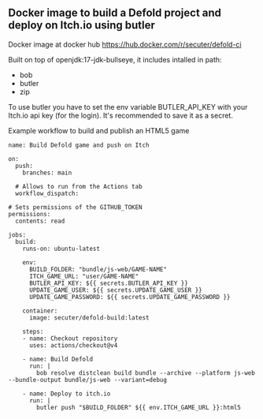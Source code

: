 ## Docker image to build a Defold project and deploy on Itch.io using butler

Docker image at docker hub
https://hub.docker.com/r/secuter/defold-ci

Built on top of openjdk:17-jdk-bullseye, it includes intalled in path:
- bob
- butler
- zip

To use butler you have to set the env variable BUTLER_API_KEY with your Itch.io api key (for the login).
It's recommended to save it as a secret.

Example workflow to build and publish an HTML5 game
```
name: Build Defold game and push on Itch

on:
  push:
    branches: main

  # Allows to run from the Actions tab
  workflow_dispatch:

# Sets permissions of the GITHUB_TOKEN
permissions:
  contents: read

jobs:
  build:
    runs-on: ubuntu-latest
    
    env:
      BUILD_FOLDER: "bundle/js-web/GAME-NAME"
      ITCH_GAME_URL: "user/GAME-NAME"
      BUTLER_API_KEY: ${{ secrets.BUTLER_API_KEY }}
      UPDATE_GAME_USER: ${{ secrets.UPDATE_GAME_USER }}
      UPDATE_GAME_PASSWORD: ${{ secrets.UPDATE_GAME_PASSWORD }}

    container:
      image: secuter/defold-build:latest

    steps:
    - name: Checkout repository
      uses: actions/checkout@v4
      
    - name: Build Defold
      run: |
        bob resolve distclean build bundle --archive --platform js-web --bundle-output bundle/js-web --variant=debug
      
    - name: Deploy to itch.io
      run: |
        butler push "$BUILD_FOLDER" ${{ env.ITCH_GAME_URL }}:html5
```
